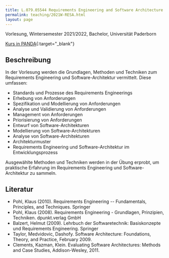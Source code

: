 ```yaml
---
title: L.079.05544 Requirements Engineering and Software Architecture
permalink: teaching/2021W-RESA.html
layout: page
---
```


Vorlesung, Wintersemester 2021/2022, Bachelor, Universität Paderborn

[Kurs in PANDA](https://panda.uni-paderborn.de/course/view.php?id=30284){:target="_blank"}

## Beschreibung
In der Vorlesung werden die Grundlagen, Methoden und Techniken zum Requirements Engineering und Software-Architektur vermittelt. Diese umfassen:

- Standards und Prozesse des Requirements Engineerings
- Erhebung von Anforderungen
- Spezifikation und Modellierung von Anforderungen
- Analyse und Validierung von Anforderungen
- Management von Anforderungen
- Priorisierung von Anforderungen
- Entwurf von Software-Architekturen
- Modellierung von Software-Architekturen
- Analyse von Software-Architekturen
- Architekturmuster
- Requirements Engineering und Software-Architektur im Entwicklungsprozess

Ausgewählte Methoden und Techniken werden in der Übung erprobt, um praktische Erfahrung im Requirements Engineering und Software-Architektur zu sammeln.

## Literatur
* Pohl, Klaus (2010). Requirements Engineering -- Fundamentals, Principles, and Techniques. Springer
* Pohl, Klaus (2008). Requirements Engineering - Grundlagen, Prinzipien, Techniken. dpunkt.verlag GmbH
* Balzert, Helmut (2009). Lehrbuch der Softwaretechnik: Basiskonzepte und Requirements Engineering. Springer
* Taylor, Medvidovic, Dashofy. Software Architecture: Foundations, Theory, and Practice, February 2009.
* Clements, Kazman, Klein. Evaluating Software Architectures: Methods and Case Studies, Addison-Wesley, 2011.
